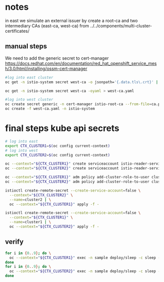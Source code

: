 # notes

in east we simulate an external issuer by create a root-ca and two intermediary CAs (east-ca, west-ca) from ../../components/multi-cluster-certificates/

## manual steps

We need to add the generic secret to cert-manager <https://docs.redhat.com/en/documentation/red_hat_openshift_service_mesh/3.0/html/installing/ossm-cert-manager>

```sh
#log into east cluster
oc get -n istio-system secret west-ca -o jsonpath='{.data.tls\.crt}' | base64 -d > ca.pem

oc get -n istio-system secret west-ca -oyaml > west-ca.yaml

#log into west cluster
oc create secret generic -n cert-manager istio-root-ca --from-file=ca.pem=ca.pem
oc create -f west-ca.yaml -n istio-system
```

# final steps kube api secrets

```sh
# log into east
export CTX_CLUSTER1=$(oc config current-context)
# log into west
export CTX_CLUSTER2=$(oc config current-context)

oc --context="${CTX_CLUSTER1}" create serviceaccount istio-reader-service-account -n istio-system
oc --context="${CTX_CLUSTER2}" create serviceaccount istio-reader-service-account -n istio-system

oc --context="${CTX_CLUSTER1}" adm policy add-cluster-role-to-user cluster-reader -z istio-reader-service-account -n istio-system
oc --context="${CTX_CLUSTER2}" adm policy add-cluster-role-to-user cluster-reader -z istio-reader-service-account -n istio-system

istioctl create-remote-secret --create-service-account=false \
  --context="${CTX_CLUSTER2}" \
  --name=cluster2 | \
  oc --context="${CTX_CLUSTER1}" apply -f -

istioctl create-remote-secret --create-service-account=false \
  --context="${CTX_CLUSTER1}" \
  --name=cluster1 | \
  oc --context="${CTX_CLUSTER2}" apply -f -
```

## verify 

```sh
for i in {0..9}; do \
  oc --context="${CTX_CLUSTER1}" exec -n sample deploy/sleep -c sleep -- curl -sS helloworld.sample:5000/hello; \
done
for i in {0..9}; do \
  oc --context="${CTX_CLUSTER2}" exec -n sample deploy/sleep -c sleep -- curl -sS helloworld.sample:5000/hello; \
done
```